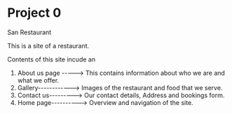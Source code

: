 # Project 0

San Restaurant 

This is a site of a restaurant.

Contents of this site incude an 

1. About us page -----> This contains information about who we are and what we offer.
2. Gallery------------> Images of the restaurant and food that we serve.
3. Contact us---------> Our contact details, Address and bookings form.
4. Home page----------> Overview and navigation of the site.

